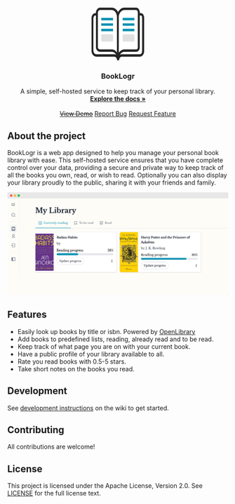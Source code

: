 <!-- PROJECT LOGO -->
<br />
<div align="center">
  <a href="https://github.com/Mozzo1000/booklogr">
    <img src="assets/logo.svg" height="120px" width="120px"/>
  </a>

<h3 align="center">BookLogr</h3>

  <p align="center">
    A simple, self-hosted service to keep track of your personal library.
    <br />
    <a href="https://github.com/Mozzo1000/booklogr/wiki"><strong>Explore the docs »</strong></a>
    <br />
    <br />
    <a href=""><s>View Demo</s></a>
    <a href="https://github.com/Mozzo1000/booklogr/issues">Report Bug</a>
    <a href="https://github.com/Mozzo1000/booklogr/issues">Request Feature</a>
  </p>
</div>

## About the project
BookLogr is a web app designed to help you manage your personal book library with ease. This self-hosted service ensures that you have complete control over your data, providing a secure and private way to keep track of all the books you own, read, or wish to read.
Optionally you can also display your library proudly to the public, sharing it with your friends and family.

<img src="web/public/feature_section_01.png" />

## Features
* Easily look up books by title or isbn. Powered by [OpenLibrary](https://openlibrary.org/)
* Add books to predefined lists, reading, already read and to be read.
* Keep track of what page you are on with your current book.
* Have a public profile of your library available to all.
* Rate you read books with 0.5-5 stars.
* Take short notes on the books you read.

## Development
See [development instructions](https://github.com/Mozzo1000/booklogr/wiki/Development) on the wiki to get started.

## Contributing
All contributions are welcome!

## License
This project is licensed under the Apache License, Version 2.0. See [LICENSE](LICENSE) for the full license text.